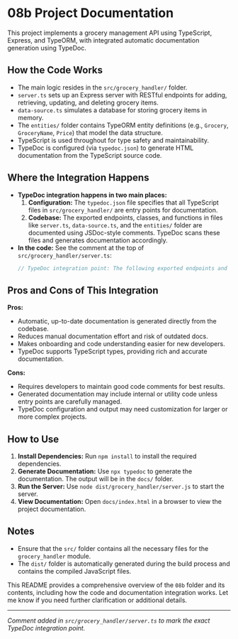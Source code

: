 # 08b Project Documentation

This project implements a grocery management API using TypeScript, Express, and TypeORM, with integrated automatic documentation generation using TypeDoc.

## How the Code Works
- The main logic resides in the `src/grocery_handler/` folder.
- `server.ts` sets up an Express server with RESTful endpoints for adding, retrieving, updating, and deleting grocery items.
- `data-source.ts` simulates a database for storing grocery items in memory.
- The `entities/` folder contains TypeORM entity definitions (e.g., `Grocery`, `GroceryName`, `Price`) that model the data structure.
- TypeScript is used throughout for type safety and maintainability.
- TypeDoc is configured (via `typedoc.json`) to generate HTML documentation from the TypeScript source code.

## Where the Integration Happens
- **TypeDoc integration happens in two main places:**
  1. **Configuration:** The `typedoc.json` file specifies that all TypeScript files in `src/grocery_handler/` are entry points for documentation.
  2. **Codebase:** The exported endpoints, classes, and functions in files like `server.ts`, `data-source.ts`, and the `entities/` folder are documented using JSDoc-style comments. TypeDoc scans these files and generates documentation accordingly.
- **In the code:** See the comment at the top of `src/grocery_handler/server.ts`:
  ```typescript
  // TypeDoc integration point: The following exported endpoints and classes are documented and picked up by TypeDoc for documentation generation.
  ```

## Pros and Cons of This Integration

**Pros:**
- Automatic, up-to-date documentation is generated directly from the codebase.
- Reduces manual documentation effort and risk of outdated docs.
- Makes onboarding and code understanding easier for new developers.
- TypeDoc supports TypeScript types, providing rich and accurate documentation.

**Cons:**
- Requires developers to maintain good code comments for best results.
- Generated documentation may include internal or utility code unless entry points are carefully managed.
- TypeDoc configuration and output may need customization for larger or more complex projects.

## How to Use
1. **Install Dependencies:** Run `npm install` to install the required dependencies.
2. **Generate Documentation:** Use `npx typedoc` to generate the documentation. The output will be in the `docs/` folder.
3. **Run the Server:** Use `node dist/grocery_handler/server.js` to start the server.
4. **View Documentation:** Open `docs/index.html` in a browser to view the project documentation.

## Notes
- Ensure that the `src/` folder contains all the necessary files for the `grocery_handler` module.
- The `dist/` folder is automatically generated during the build process and contains the compiled JavaScript files.

This README provides a comprehensive overview of the `08b` folder and its contents, including how the code and documentation integration works. Let me know if you need further clarification or additional details.

---

*Comment added in `src/grocery_handler/server.ts` to mark the exact TypeDoc integration point.*
